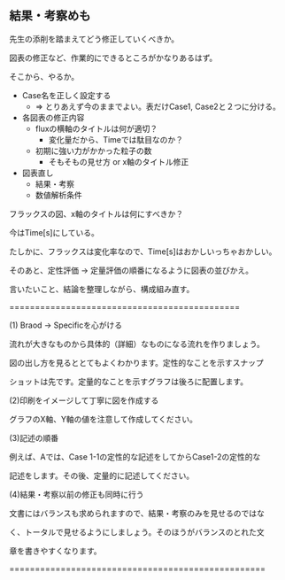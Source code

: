 ## 結果・考察めも



先生の添削を踏まえてどう修正していくべきか。

図表の修正など、作業的にできるところがかなりあるはず。

そこから、やるか。

* Case名を正しく設定する
  * => とりあえず今のままでよい。表だけCase1, Case2と２つに分ける。
* 各図表の修正内容
  * fluxの横軸のタイトルは何が適切？
    * 変化量だから、Timeでは駄目なのか？
  * 初期に強い力がかかった粒子の数
    * そもそもの見せ方 or x軸のタイトル修正
* 図表直し
  * 結果・考察
  * 数値解析条件



フラックスの図、x軸のタイトルは何にすべきか？

今はTime[s]にしている。

たしかに、フラックスは変化率なので、Time[s]はおかしいっちゃおかしい。





そのあと、定性評価 -> 定量評価の順番になるように図表の並びかえ。

言いたいこと、結論を整理しながら、構成組み直す。





=============================================

(1) Braod -> Specificを心がける

流れが大きなものから具体的（詳細）なものになる流れを作りましょう。

図の出し方を見るととてもよくわかります。定性的なことを示すスナップ

ショットは先です。定量的なことを示すグラフは後ろに配置します。

 

(2)印刷をイメージして丁寧に図を作成する

グラフのX軸、Y軸の値を注意して作成してください。

 

(3)記述の順番

例えば、Aでは、Case 1-1の定性的な記述をしてからCase1-2の定性的な

記述をします。その後、定量的に記述してください。

 

(4)結果・考察以前の修正も同時に行う

文書にはバランスも求められますので、結果・考察のみを見せるのではな

く、トータルで見せるようにしましょう。そのほうがバランスのとれた文

章を書きやすくなります。

==================================================